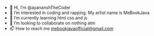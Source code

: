 - 👋 Hi, I’m @ayananshTheCoder
- 👀 I’m interested in coding and rapping. My artist name is MeBookJava
- 🌱 I’m currently learning html css and js
- 💞️ I’m looking to collaborate on nothing atm
- 📫 How to reach me mebookjavaofficial@gmail.com

<!---
ayananshTheCoder/ayananshTheCoder is a ✨ special ✨ repository because its `README.md` (this file) appears on your GitHub profile.
You can click the Preview link to take a look at your changes.
--->
